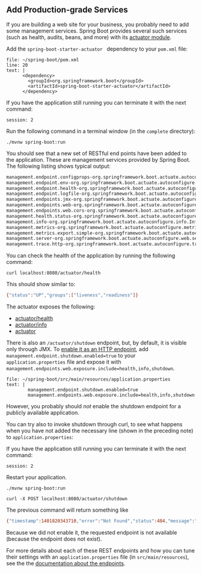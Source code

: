 

## Add Production-grade Services

If you are building a web site for your business, you probably need to add some management services. Spring Boot provides several such services (such as health, audits, beans, and more) with its [actuator module](https://docs.spring.io/spring-boot/docs/2.5.0/reference/htmlsingle/#production-ready).

Add the `spring-boot-starter-actuator ` dependency to your `pom.xml` file:
```editor:insert-lines-before-line
file: ~/spring-boot/pom.xml
line: 20
text: |
      <dependency>
        <groupId>org.springframework.boot</groupId>
        <artifactId>spring-boot-starter-actuator</artifactId>
      </dependency>
```

If you have the application still running you can terminate it with the next command:
```terminal:interrupt
session: 2
```
Run the following command in a terminal window (in the `complete` directory):

```execute-2
./mvnw spring-boot:run
```

You should see that a new set of RESTful end points have been added to the application. These are management services provided by Spring Boot. The following listing shows typical output:

```bash
management.endpoint.configprops-org.springframework.boot.actuate.autoconfigure.context.properties.ConfigurationPropertiesReportEndpointProperties
management.endpoint.env-org.springframework.boot.actuate.autoconfigure.env.EnvironmentEndpointProperties
management.endpoint.health-org.springframework.boot.actuate.autoconfigure.health.HealthEndpointProperties
management.endpoint.logfile-org.springframework.boot.actuate.autoconfigure.logging.LogFileWebEndpointProperties
management.endpoints.jmx-org.springframework.boot.actuate.autoconfigure.endpoint.jmx.JmxEndpointProperties
management.endpoints.web-org.springframework.boot.actuate.autoconfigure.endpoint.web.WebEndpointProperties
management.endpoints.web.cors-org.springframework.boot.actuate.autoconfigure.endpoint.web.CorsEndpointProperties
management.health.status-org.springframework.boot.actuate.autoconfigure.health.HealthIndicatorProperties
management.info-org.springframework.boot.actuate.autoconfigure.info.InfoContributorProperties
management.metrics-org.springframework.boot.actuate.autoconfigure.metrics.MetricsProperties
management.metrics.export.simple-org.springframework.boot.actuate.autoconfigure.metrics.export.simple.SimpleProperties
management.server-org.springframework.boot.actuate.autoconfigure.web.server.ManagementServerProperties
management.trace.http-org.springframework.boot.actuate.autoconfigure.trace.http.HttpTraceProperties
```
You can check the health of the application by running the following command:
```execute-1
curl localhost:8080/actuator/health
```
This should show similar to:
```bash
{"status":"UP","groups":["liveness","readiness"]}
```

The actuator exposes the following:
*   [actuator/health](http://localhost:8080/actuator/health)
*   [actuator/info](http://localhost:8080/actuator/info)
*   [actuator](http://localhost:8080/actuator)

There is also an `/actuator/shutdown` endpoint, but, by default, it is visible only through JMX. To [enable it as an HTTP endpoint](https://docs.spring.io/spring-boot/docs/2.5.0/reference/htmlsingle/#production-ready-endpoints-enabling-endpoints), add `management.endpoint.shutdown.enabled=true` to your `application.properties` file and expose it with `management.endpoints.web.exposure.include=health,info,shutdown`. 
```editor:append-lines-to-file
file: ~/spring-boot/src/main/resources/application.properties
text: |
        management.endpoint.shutdown.enabled=true
        management.endpoints.web.exposure.include=health,info,shutdown
```
However, you probably should *not* enable the shutdown endpoint for a publicly available application.

You can try also to invoke shutdown through curl, to see what happens when you have not added the necessary line (shown in the preceding note) to `application.properties`:

If you have the application still running you can terminate it with the next command:
```terminal:interrupt
session: 2
```
Restart your application.
```execute-2
./mvnw spring-boot:run
```

```execute-1
curl -X POST localhost:8080/actuator/shutdown
```
The previous command will return something like
```bash
{"timestamp":1401820343710,"error":"Not Found","status":404,"message":"","path":"/actuator/shutdown"}
```

Because we did not enable it, the requested endpoint is not available (because the endpoint does not exist).

For more details about each of these REST endpoints and how you can tune their settings with an `application.properties` file (in `src/main/resources`), see the the [documentation about the endpoints](https://docs.spring.io/spring-boot/docs/2.5.0/reference/htmlsingle/#production-ready-endpoints).

